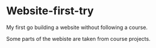 # Website-first-try

My first go building a website without following a course.

Some parts of the webiste are taken from course projects.
